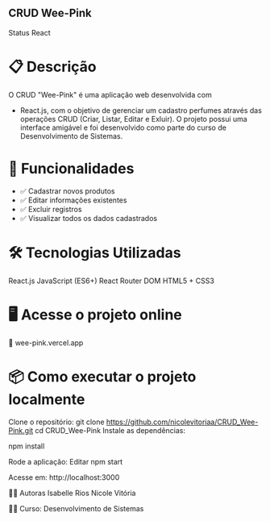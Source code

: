 ## CRUD Wee-Pink
Status React

# 📋 Descrição
O CRUD "Wee-Pink" é uma aplicação web desenvolvida com 
- React.js, 
com o objetivo de gerenciar um cadastro perfumes através das operações CRUD (Criar, Listar, Editar e Exluir). 
O projeto possui uma interface amigável e foi desenvolvido como parte do curso de Desenvolvimento de Sistemas.

# 🚀 Funcionalidades
- ✅ Cadastrar novos produtos
- ✅ Editar informações existentes
- ✅ Excluir registros
- ✅ Visualizar todos os dados cadastrados
  
# 🛠️ Tecnologias Utilizadas
React.js
JavaScript (ES6+)
React Router DOM
HTML5 + CSS3

# 🖥️ Acesse o projeto online
🔗 wee-pink.vercel.app

# 📦 Como executar o projeto localmente
Clone o repositório: git clone https://github.com/nicolevitoriaa/CRUD_Wee-Pink.git cd CRUD_Wee-Pink
Instale as dependências: 

npm install

Rode a aplicação: Editar npm start

Acesse em: http://localhost:3000



👩‍💻 Autoras Isabelle Rios Nicole Vitória

👩‍🏫 Curso: Desenvolvimento de Sistemas
